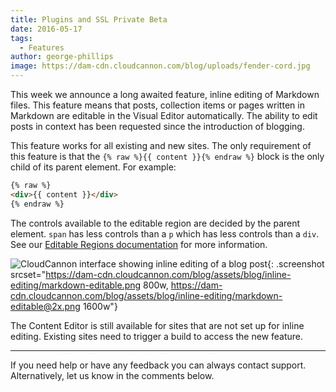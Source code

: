 ```yaml
---
title: Plugins and SSL Private Beta
date: 2016-05-17
tags:
  - Features
author: george-phillips
image: https://dam-cdn.cloudcannon.com/blog/uploads/fender-cord.jpg
---
```


This week we announce a long awaited feature, inline editing of Markdown files. This feature means that posts, collection items or pages written in Markdown are editable in the Visual Editor automatically. The ability to edit posts in context has been requested since the introduction of blogging.

This feature works for all existing and new sites. The only requirement of this feature is that the `{% raw %}{{ content }}{% endraw %}` block is the only child of its parent element. For example:

```html
{% raw %}
<div>{{ content }}</div>
{% endraw %}
```

The controls available to the editable region are decided by the parent element. `span` has less controls than a `p` which has less controls than a `div`. See our [Editable Regions documentation](https://docs.cloudcannon.com/editing/editable-regions/) for more information.

![CloudCannon interface showing inline editing of a blog post](https://dam-cdn.cloudcannon.com/blog/assets/blog/inline-editing/markdown-editable.png){: .screenshot srcset="https://dam-cdn.cloudcannon.com/blog/assets/blog/inline-editing/markdown-editable.png 800w, https://dam-cdn.cloudcannon.com/blog/assets/blog/inline-editing/markdown-editable@2x.png 1600w"}

The Content Editor is still available for sites that are not set up for inline editing. Existing sites need to trigger a build to access the new feature.

---

If you need help or have any feedback you can always contact support. Alternatively, let us know in the comments below.